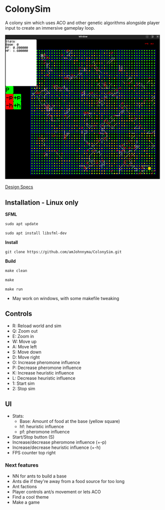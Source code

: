 # ColonySim
A colony sim which uses ACO and other genetic algorithms alongside player input to create an immersive gameplay loop.

![Game View](https://github.com/amJohnnyma/ColonySim/blob/main/planning/gameview.png)

[Design Specs]()

## Installation - Linux only 
**SFML**
```
sudo apt update
```
```
sudo apt install libsfml-dev
```

**Install**
```
git clone https://github.com/amJohnnyma/ColonySim.git
```
**Build**
```
make clean
```
```
make
```
```
make run
```
* May work on windows, with some makefile tweaking
## Controls
* R: Reload world and sim
* Q: Zoom out
* E: Zoom in
* W: Move up
* A: Move left
* S: Move down
* D: Move right
* O: Increase pheromone influence
* P: Decrease pheromone influence
* K: Increase heuristic influence
* L: Decrease heuristic influence
* 1: Start sim
* 2: Stop sim

## UI
* Stats:
    - Base: Amount of food at the base (yellow square)
    - hf: heuristic influence
    - pf: pheromone influence
* Start/Stop button (S)
* Increase/decrease pheromone influence (+-p)
* Increase/decrease heuristic influence (+-h)
* FPS counter top right



### Next features
* NN for ants to build a base
* Ants die if they're away from a food source for too long
* Ant factions
* Player controls ant/s movement or lets ACO
* Find a cool theme
* Make a game
